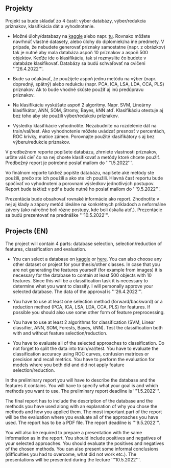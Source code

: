 ## Projekty

Projekt sa bude skladať zo 4 častí: výber databázy, výber/redukcia príznakov, klasifikácia dát a vyhodnotenie.

* Možné úlohy/databazy na [kaggle](https://www.kaggle.com/datasets) alebo napr. [tu](http://archive.ics.uci.edu/ml/index.php). Rovnako môžete navrhnúť vlastné datasety, alebo úlohy do diplomiek/na iné predmety. V prípade, že nebudete generovať príznaky samostatne (napr. z obrázkov) tak je nutné aby mala databáza aspoň 10 príznakov a aspoň 500 objektov. Keďže ide o klasifikáciu, tak si rozmyslite čo budete v databáze klasifikovať. Databázy sa budú schvaľovať na cvičeni '''26.4.2022'''.

* Bude sa očakávať, že použijete aspoň jednu metódu na výber (napr. dopredný, spätný) alebo redukciu (napr. PCA, ICA, LSA, LDA, CCA, PLS) príznakov. Ak to bude vhodné skúste použiť aj inú predúpravu príznakov.

* Na klasifikáciu vyskúšate aspoň 2 algoritmy. Napr. SVM, Lineárny klasifikátor, ANN, SOM, Stromy, Bayes, kNN atď. Klasifikáciu otestuje aj bez toho aby ste použili výber/redukciu príznakov.

* Výsledky klasifikácie vyhodnotíte. Nezabudnite na rozdelenie dát na train/val/test. Ako vyhodnotenie môžete uvádzať presnosť v percentách, ROC krivky, matice zámen. Porovnajte použité klasifikátory s aj bez výberu/redukcie príznakov. 

V predbežnom reporte popíšete databázu, zhrniete vlastnosti príznakov, určíte váš cieľ čo na nej chcete klasifikovať a metódy ktoré chcete použiť. Predbežný report je potrebné poslať mailom do '''1.5.2022'''.

Vo finálnom reporte taktiež popíšte databázu, napíšete aké metódy ste použili, prečo ste ich použili a ako ste ich použili. Hlavná časť reportu bude spočívať vo vyhodnotení a porovnaní výsledkov jednotlivých postupov. Report bude taktiež v pdf a bude nutné ho poslať mailom do '''9.5.2022'''.

Prezentácia bude obsahovať rovnaké informácie ako report. Zhodnotíte v nej aj klady a zápory metód ideálne na konkrétnych príkladoch a neformálne závery (ako náročné boli rôzne postupy, kde boli úskalia atď.). Prezentácie sa budú prezentovať na prednáške '''10.5.2022'''. 

## Projects (EN)

The project will contain 4 parts: database selection, selection/reduction of features, classification and evaluation.

* You can select a database on [kaggle](https://www.kaggle.com/datasets) or [here](http://archive.ics.uci.edu/ml/index.php). You can also choose any other dataset or project for your thesis/other classes. In case that you are not generating the features yourself (for example from images) it is necessary for the database to contain at least 500 objects with 10 features. Since this will be a classification task it is necessary to determine what you want to classify. I will personally approve your selected database. The data of the approval is '''26.4.2022'''.

* You have to use at least one selection method (forward/backward) or a reduction method (PCA, ICA, LSA, LDA, CCA, PLS) for features. If possible you should also use some other form of feature preprocessing.

* You have to use at least 2 algorithms for classification (SVM, Linear classifier, ANN, SOM, Forests, Bayes, kNN). Test the classification both with and without feature selection/reduction.

* You have to evaluate all of the selected approaches to classification. Do not forget to split the data into train/val/test. You have to evaluate the classification accuracy using ROC curves, confusion matrices or precision and recall metrics. You have to perform the evaluation for models where you both did and did not apply feature selection/reduction.

In the preliminary report you will have to describe the database and the features it contains. You will have to specify what your goal is and which methods you want to use. The preliminary report deadline is '''1.5.2022'''.

The final report has to include the description of the database and the methods you have used along with an explanation of why you chose the methods and how you applied them. The most important part of the report will be the evaluation where you evaluate all of the approaches you have used. The report has to be a PDF file. The report deadilne is '''9.5.2022'''.

You will also be required to prepare a presentation with the same information as in the report. You should include positives and negatives of your selected approaches. You should evaluate the positives and negatives of the chosen methods. You can also present some informal conclusions (difficulties you had to overcome, what did not work etc.). The presentations will be presented during the lecture '''10.5.2022'''.
